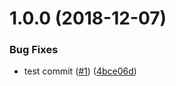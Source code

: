 # 1.0.0 (2018-12-07)


### Bug Fixes

* test commit ([#1](https://github.com/bc-zoharmuzafi/changelog-test/issues/1)) ([4bce06d](https://github.com/bc-zoharmuzafi/changelog-test/commit/4bce06d))



